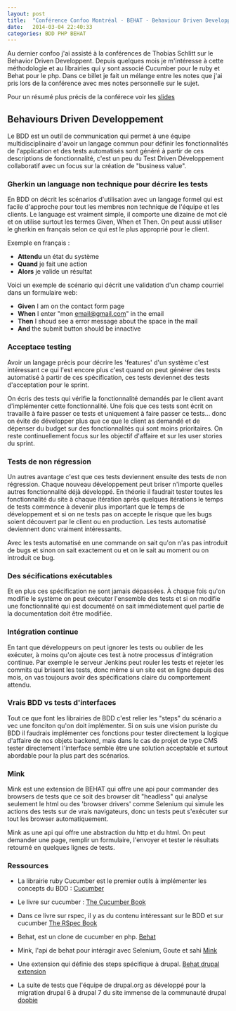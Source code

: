 ```yaml
---
layout: post
title:  "Conférence Confoo Montréal - BEHAT - Behaviour Driven Developpement"
date:   2014-03-04 22:40:33
categories: BDD PHP BEHAT
---
```

Au dernier confoo j'ai assisté à la conférences de Thobias Schlitt sur le Behavior 
Driven Developpent. Depuis quelques mois je m'intéresse à cette méthodologie et 
au librairies qui y sont associé Cucumber pour le ruby et Behat pour le php. 
Dans ce billet je fait un mélange entre les notes que j'ai pris lors de la 
conférence avec mes notes personnelle sur le sujet.

Pour un résumé plus précis de la conférece voir les 
[slides](http://qafoo.com/talks/14_02_confoo_behave_behavior_driven_development.pdf)

## Behaviours Driven Developpement 
Le BDD est un outil de communication qui permet à une équipe multidisciplinaire 
d'avoir un langage commun pour définir les fonctionnalités de l'application et 
des tests automatisés sont généré à partir de ces descriptions de fonctionnalité,
c'est un peu du Test Driven Développement collaboratif avec un focus sur la 
création de "business value".

### Gherkin un language non technique pour décrire les tests  ###

En BDD on décrit les scénarios d'utilisation avec un langage formel qui est facile
d'approche pour tout les membres non technique de l'équipe et les clients. Le 
language est vraiment simple, il comporte une dizaine de mot clé et on utilise 
surtout les termes Given, When et Then. On peut aussi utiliser le gherkin en 
français selon ce qui est le plus approprié pour le client.

Exemple en français :

- **Attendu** un état du système
- **Quand**  je fait une action
- **Alors**  je valide un résultat

Voici un exemple de scénario qui décrit une validation d'un champ courriel dans 
un formulaire web:

- **Given**  I am on the contact form page
- **When**  I enter "mon email@gmail.com" in the email
- **Then**  I shoud see a error message about the space in the mail
- **And**  the submit button should be innactive

### Acceptace testing ###

Avoir un langage précis pour décrire les 'features' d'un système c'est intéressant 
ce qui l'est encore plus c'est quand on peut générer des tests automatisé à partir
de ces spécification, ces tests deviennet des tests d'acceptation pour le sprint.

On écris des tests qui vérifie la fonctionnalité demandés par le client avant 
d'implémenter cette fonctionnalité. Une fois que ces tests sont écrit on 
travaille à faire passer ce tests et uniquement à faire passer ce tests... donc 
on évite de développer plus que ce que le client as demandé et de dépenser du 
budget sur des fonctionnalités qui sont moins prioritaires. On reste 
continuellement focus sur les objectif d'affaire et sur les user stories du sprint.

### Tests de non régression ###

Un autres avantage c'est que ces tests deviennent ensuite des tests de non 
régression. Chaque nouveau développement peut briser n'importe quelles autres 
fonctionnalité déjà développé. En théorie il faudrait tester toutes les 
fonctionnalité du site à chaque itération après quelques itérations le temps de 
tests commence à devenir plus important que le temps de développement et si on ne 
tests pas on accepte le risque que les bugs soient découvert par le client ou en 
production. Les tests automatisé deviennent donc vraiment intéressants.

Avec les tests automatisé en une commande on sait qu'on n'as pas introduit de bugs
et sinon on sait exactement ou et on le sait au moment ou on introduit ce bug.

### Des sécifications exécutables ###

Et en plus ces spécification ne sont jamais dépassées. À chaque fois qu'on 
modifie le système on peut exécuter l'ensemble des tests et si on modifie une 
fonctionnalité qui est documenté on sait immédiatement quel partie de la 
documentation doit être modifiée.

### Intégration continue ###

En tant que développeurs on peut ignorer les tests ou oublier de les exécuter, à
moins qu'on ajoute ces test à notre processus d'intégration continue. Par exemple 
le serveur Jenkins peut rouler les tests et rejeter les commits qui brisent les
tests, donc même si un site est en ligne depuis des mois, on vas toujours avoir
des spécifications claire du comportement attendu.

### Vrais BDD vs tests d'interfaces  ###

Tout ce que font les librairies de BDD c'est relier les "steps" du scénario a
vec une fonciton qu'on doit implémenter. Si on suis une vision puriste du BDD il 
faudrais implémenter ces fonctions pour tester directement la logique d'affaire
de nos objets backend, mais dans le cas de projet de type CMS tester directement 
l'interface semble être une solution acceptable et surtout abordable pour la plus 
part des scénarios.

### Mink ###

Mink est une extension de BEHAT qui offre une api pour commander des browsers de
tests que ce soit des browser dit "headless" qui analyse seulement le html ou
des 'browser drivers' comme Selenium qui simule les actions des tests sur de 
vrais navigateurs, donc un tests peut s'exécuter sur tout les browser 
automatiquement.

Mink as une api qui offre une abstraction du http et du html. On peut demander 
une page, remplir un formulaire, l'envoyer et tester le résultats retourné en 
quelques lignes de tests.

### Ressources ###

- La librairie ruby Cucumber est le premier outils à implémenter les concepts du
BDD  :
[ Cucumber ](http://cukes.info/)

- Le livre sur cucumber :
[ The Cucumber Book ](http://pragprog.com/book/hwcuc/the-cucumber-book)

- Dans ce livre sur rspec, il y as du contenu intéressant sur le BDD et sur cucumber
[ The RSpec Book ](http://pragprog.com/book/achbd/the-rspec-book)

- Behat, est un clone de cucumber en php.
[ Behat ](http://behat.org/)

- Mink, l'api de behat pour intéragir avec Selenium, Goute et sahi
[ Mink ](http://mink.behat.org/)

- Une extension qui définie des steps spécifique à drupal.
[ Behat drupal extension ](https://drupal.org/project/drupalextension)

- La suite de tests que l'équipe de drupal.org as développé pour la migration
drupal 6 à drupal 7 du site immense de la communauté drupal
[ doobie ](https://drupal.org/project/doobie)

